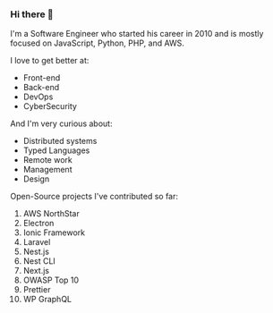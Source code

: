 ### Hi there 👋

I'm a Software Engineer who started his career in 2010 and is mostly focused on JavaScript, Python, PHP, and AWS.

I love to get better at:
- Front-end
- Back-end
- DevOps
- CyberSecurity

And I'm very curious about:
- Distributed systems
- Typed Languages
- Remote work
- Management
- Design

Open-Source projects I've contributed so far:
1. AWS NorthStar
1. Electron
1. Ionic Framework
1. Laravel
1. Nest.js
1. Nest CLI
1. Next.js
1. OWASP Top 10
1. Prettier
1. WP GraphQL
